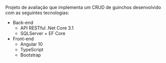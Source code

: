 Projeto de avaliação que implementa um CRUD de guinchos desenvolvido com as seguintes tecnologias:
- Back-end
  - API RESTful .Net Core 3.1
  - SQLServer + EF Core
- Front-end
  - Angular 10
  - TypeScript
  - Bootstrap
